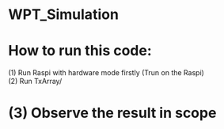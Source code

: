 # WPT_Simulation
# How to run this code:
(1) Run Raspi with hardware mode firstly (Trun on the Raspi)  
(2) Run TxArray/
# (3) Observe the result in scope
